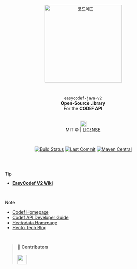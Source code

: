 <br>
<br>
<p align="center">
  <a title="코드에프" href="https://codef.io/">
    <picture>
      <source media="(prefers-color-scheme: dark)" srcset="https://github.com/user-attachments/assets/d83f0450-d84e-4594-8fc0-ed08a1d05390">
      <img alt="코드에프" src="https://github.com/user-attachments/assets/cd2e9709-742f-4e27-b695-4515bdbb7cc0" width="250">
    </picture>
  </a>
</p>
</p>

<br>

<p align="center">
  <span><code>easycodef-java-v2</code><br><b>Open-Source Library</b><br>For the <b>CODEF API</b></span>
<p align="center">
<br>
<img alt="헥토데이터" src="https://github.com/user-attachments/assets/ac6b7a7d-33f1-4b1e-9fbb-8231d56e7f33" height="20"><br>
<span>MIT © | <a href="https://github.com/codef-io/easycodef-java-v2/blob/master/LICENSE" target="_blank">LICENSE</a></span>
</p>

<br>

<p align="center">
  <a href="https://github.com/codef-io/easycodef-java-v2/actions?query=branch%3Amaster"><img align="center" src="https://img.shields.io/github/actions/workflow/status/codef-io/easycodef-java-v2/publish.yml?style=for-the-badge&logo=gradle&color=02303A" alt="Build Status"/></a>
  <a href="https://github.com/codef-io/easycodef-java-v2"><img align="center"  src="https://img.shields.io/github/last-commit/codef-io/easycodef-java-v2/master?style=for-the-badge&label=LAST%20BUILD&logo=Github&color=181717" alt="Last Commit"/></a>
  <a href="https://central.sonatype.com/artifact/io.codef.api/easycodef-java-v2/2.0.0-beta-001"><img align="center"  src="https://img.shields.io/maven-central/v/io.codef.api/easycodef-java-v2.svg?style=for-the-badge&label=Maven%20Central&logo=apache-maven&color=C71A36" alt="Maven Central"/></a>
</p>

<br><br>

> [!TIP]
> - **[EasyCodef V2 Wiki](https://github.com/codef-io/easycodef-java-v2/wiki)**

<br>

> [!NOTE]
> - [Codef Homepage](https://codef.io/)
> - [Codef API Developer Guide](https://developer.codef.io/)
> - [Hectodata Homepage](https://hectodata.co.kr/)
> - [Hecto Tech Blog](https://blog.hectodata.co.kr/)

<br>

> 🤠&nbsp;**Contributors**<br><br>
> <a href="https://github.com/codef-io/easycodef-java-v2/graphs/contributors">
> <img width="30px" src="https://contrib.rocks/image?repo=codef-io/easycodef-java-v2" />
> </a>

<br>
<br>
